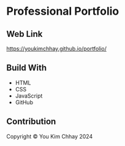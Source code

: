 # Professional Portfolio

## Web Link
https://youkimchhay.github.io/portfolio/

## Build With
* HTML
* CSS
* JavaScript
* GitHub

## Contribution
Copyright &copy; You Kim Chhay 2024
